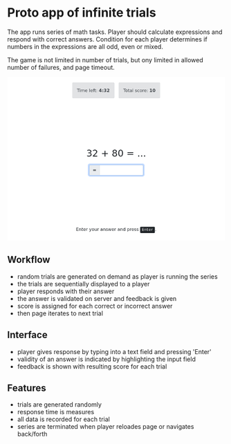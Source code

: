 # Proto app of infinite trials

The app runs series of math tasks. Player should calculate expressions and respond with correct answers.
Condition for each player determines if numbers in the expressions are all odd, even or mixed.

The game is not limited in number of trials, but ony limited in allowed number of failures, and page timeout.

![screenshot](../_screenshots/infinite.png)

## Workflow

- random trials are generated on demand as player is running the series
- the trials are sequentially displayed to a player
- player responds with their answer
- the answer is validated on server and feedback is given
- score is assigned for each correct or incorrect answer
- then page iterates to next trial

## Interface

- player gives response by typing into a text field and pressing 'Enter'
- validity of an answer is indicated by highlighting the input field
- feedback is shown with resulting score for each trial

## Features

- trials are generated randomly
- response time is measures
- all data is recorded for each trial
- series are terminated when player reloades page or navigates back/forth